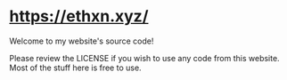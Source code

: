 # https://ethxn.xyz/
Welcome to my website's source code!

Please review the LICENSE if you wish to use any code from this website. Most of the stuff here is free to use.
